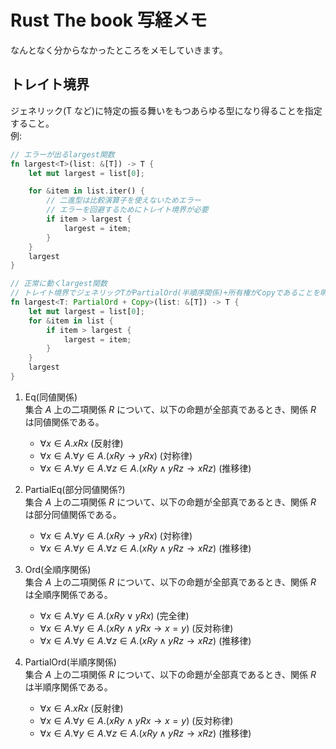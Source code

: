 # Rust The book 写経メモ

なんとなく分からなかったところをメモしていきます。

## トレイト境界

ジェネリック(T など)に特定の振る舞いをもつあらゆる型になり得ることを指定すること。<br>
例:

```rust
// エラーが出るlargest関数
fn largest<T>(list: &[T]) -> T {
    let mut largest = list[0];

    for &item in list.iter() {
        // 二進型は比較演算子を使えないためエラー
        // エラーを回避するためにトレイト境界が必要
        if item > largest {
            largest = item;
        }
    }
    largest
}

// 正常に動くlargest関数
// トレイト境界でジェネリックTがPartialOrd(半順序関係)+所有権がCopyであることを明記
fn largest<T: PartialOrd + Copy>(list: &[T]) -> T {
    let mut largest = list[0];
    for &item in list {
        if item > largest {
            largest = item;
        }
    }
    largest
}
```

1. Eq(同値関係)<br>
   集合 $A$ 上の二項関係 $R$ について、以下の命題が全部真であるとき、関係 $R$ は同値関係である。

   - $\forall x \in A. xRx$ (反射律)
   - $\forall x \in A. \forall y \in A. (xRy \to yRx)$ (対称律)
   - $\forall x \in A. \forall y \in A. \forall z \in A. (xRy \land yRz \to xRz)$ (推移律)

2. PartialEq(部分同値関係?)<br>
   集合 $A$ 上の二項関係 $R$ について、以下の命題が全部真であるとき、関係 $R$ は部分同値関係である。

   - $\forall x \in A. \forall y \in A. (xRy \to yRx)$ (対称律)
   - $\forall x \in A. \forall y \in A. \forall z \in A. (xRy \land yRz \to xRz)$ (推移律)

3. Ord(全順序関係)<br>
   集合 $A$ 上の二項関係 $R$ について、以下の命題が全部真であるとき、関係 $R$ は全順序関係である。

   - $\forall x \in A.\forall y \in A. (xRy \lor yRx)$ (完全律)
   - $\forall x \in A. \forall y \in A. (xRy \land yRx \to x=y)$ (反対称律)
   - $\forall x \in A. \forall y \in A. \forall z \in A. (xRy \land yRz \to xRz)$ (推移律)

4. PartialOrd(半順序関係)<br>
   集合 $A$ 上の二項関係 $R$ について、以下の命題が全部真であるとき、関係 $R$ は半順序関係である。
   - $\forall x \in A. xRx$ (反射律)
   - $\forall x \in A. \forall y \in A. (xRy \land yRx \to x=y)$ (反対称律)
   - $\forall x \in A. \forall y \in A. \forall z \in A. (xRy \land yRz \to xRz)$ (推移律)
